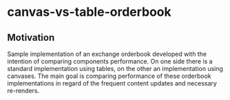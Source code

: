 # canvas-vs-table-orderbook

## Motivation

Sample implementation of an exchange orderbook developed with the intention of comparing components performance. On one side there is a standard implementation using tables, on the other an implementation using canvases. The main goal is comparing performance of these orderbook implementations in regard of the frequent content updates and necessary re-renders.
